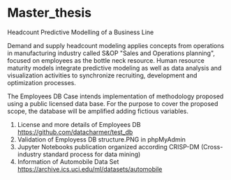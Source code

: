 # Master_thesis
Headcount Predictive Modelling of a Business Line

Demand and supply headcount modeling applies concepts from operations in manufacturing industry called S&OP "Sales and Operations planning", focused on employees as the bottle neck resource. Human resource maturity models integrate predictive modeling as well as data analysis and visualization activities to synchronize recruiting, development and optimization processes.

The Employees DB Case intends implementation of methodology proposed using a public licensed data base. For the purpose to cover the proposed scope, the database will be amplified adding fictious variables.

1. License and more details of Employees DB https://github.com/datacharmer/test_db
2. Validation of Employess DB structure.PNG in phpMyAdmin
3. Jupyter Notebooks publication organized according CRISP-DM (Cross-industry standard process for data mining)
4. Information of Automobile Data Set https://archive.ics.uci.edu/ml/datasets/automobile
